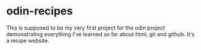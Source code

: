 # odin-recipes
This is supposed to be my very first project for the odin project demonstrating everything I've learned so far about  html, git and github. It's a recipe website.